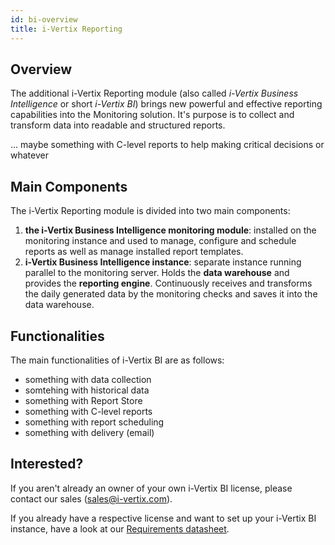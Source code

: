```yaml
---
id: bi-overview
title: i-Vertix Reporting
---
```


## Overview

The additional i-Vertix Reporting module (also called *i-Vertix Business Intelligence* or short *i-Vertix BI*) brings new powerful and effective reporting capabilities into the Monitoring solution.
It's purpose is to collect and transform data into readable and structured reports.

... maybe something with C-level reports to help making critical decisions or whatever

## Main Components

The i-Vertix Reporting module is divided into two main components: 
1. **the i-Vertix Business Intelligence monitoring module**: installed on the monitoring instance and used to manage, configure and schedule reports as well as manage installed report templates.
2. **i-Vertix Business Intelligence instance**: separate instance running parallel to the monitoring server. Holds the **data warehouse** and provides the **reporting engine**. Continuously receives and transforms the daily generated data by the monitoring checks and saves it into the data warehouse.

## Functionalities

The main functionalities of i-Vertix BI are as follows:

* something with data collection
* somtehing with historical data
* something with Report Store
* something with C-level reports
* something with report scheduling
* something with delivery (email)

## Interested?

If you aren't already an owner of your own i-Vertix BI license, please contact our sales ([sales@i-vertix.com](mailto:sales@i-vertix.com)).

If you already have a respective license and want to set up your i-Vertix BI instance, have a look at our [Requirements datasheet](./bi-requirements.md).